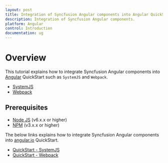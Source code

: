 ```yaml
---
layout: post
title: Integration of Syncfusion Angular components into Angular QuickStart
description: Integration of Syncfusion Angular components.
platform: Angular
control: Introduction
documentation: ug
---
```



# Overview

This tutorial explains how to integrate Syncfusion Angular components into [Angular](https://angular.io/) QuickStart such as `SystemJS` and `Webpack`.

* [SystemJS](https://angular.io/guide/setup)
* [Webpack](https://angular.io/guide/webpack)

## Prerequisites

* [Node JS](https://nodejs.org/en/) (v6.x.x or higher)
* [NPM](http://blog.npmjs.org/post/85484771375/how-to-install-npm) (v3.x.x or higher)


The below links explains how to integrate Syncfusion Angular components into [angular.io](https://angular.io/) QuickStart. 

* [QuickStart - SystemJS](/angular/GettingStarted/getting-started-with-angular-quick-start-systemjs "QuickStart - SystemJS")
* [QuickStart - Webpack](/angular/GettingStarted/getting-started-with-angular-quick-start-webpack "QuickStart - Webpack")